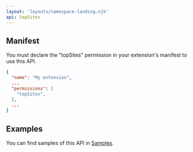```yaml
---
layout: 'layouts/namespace-landing.njk'
api: topSites
---
```


## Manifest

You must declare the "topSites" permission in your extension's manifest to use this API.

```json
{
  "name": "My extension",
  ...
  "permissions": [
    "topSites",
  ],
  ...
}
```

## Examples

You can find samples of this API in [Samples][1].

[1]: /extensions/samples#search:topsites
